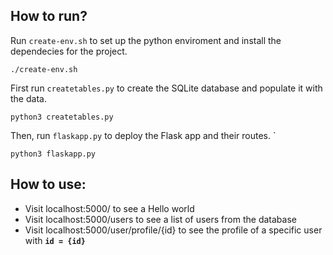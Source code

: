 ## How to run? 
Run ``create-env.sh`` to set up the python enviroment and install the dependecies for the project.

```
./create-env.sh
```

First run ``createtables.py`` to create the SQLite database and populate it with the data.

```
python3 createtables.py
```

Then, run ``flaskapp.py`` to deploy the Flask app and their routes.   `
```
python3 flaskapp.py
```

## How to use:
- Visit localhost:5000/ to see a Hello world
- Visit localhost:5000/users to see a list of users from the database
- Visit localhost:5000/user/profile/{id} to see the profile of a specific user with **``id = {id}``**